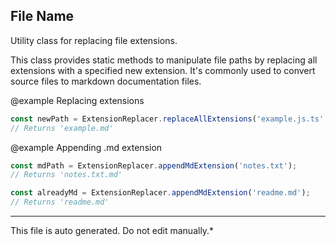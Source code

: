 ## File Name


 Utility class for replacing file extensions.

 This class provides static methods to manipulate file paths by replacing
 all extensions with a specified new extension. It's commonly used to
 convert source files to markdown documentation files.

 @example Replacing extensions
 ```typescript
 const newPath = ExtensionReplacer.replaceAllExtensions('example.js.ts', 'md');
 // Returns 'example.md'
 ```

 @example Appending .md extension
 ```typescript
 const mdPath = ExtensionReplacer.appendMdExtension('notes.txt');
 // Returns 'notes.txt.md'

 const alreadyMd = ExtensionReplacer.appendMdExtension('readme.md');
 // Returns 'readme.md'
 ```

 

---

This file is auto generated. Do not edit manually.*
